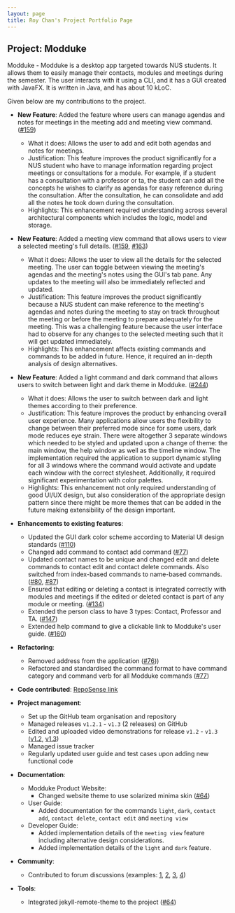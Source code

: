 ```yaml
---
layout: page
title: Roy Chan's Project Portfolio Page
---
```


## Project: Modduke

Modduke - Modduke is a desktop app targeted towards NUS students. It allows them to easily manage their contacts, modules and meetings during the semester. The user interacts with it using a CLI, and it has a GUI created with JavaFX. It is written in Java, and has about 10 kLoC.

Given below are my contributions to the project.

* **New Feature**: Added the feature where users can manage agendas and notes for meetings in the meeting add and meeting view command. ([\#159](https://github.com/AY2021S1-CS2103-F10-2/tp/pull/159))
  * What it does: Allows the user to add and edit both agendas and notes for meetings.
  * Justification: This feature improves the product significantly for a NUS student who have to manage information regarding project meetings or consultations for a module. For example, if a student has a consultation with a professor or ta, the student can add all the concepts he wishes to clarify as agendas for easy reference during the consultation. After the consultation, he can consolidate and add all the notes he took down during the consultation.
  * Highlights: This enhancement required understanding across several architectural components which includes the logic, model and storage.

* **New Feature**: Added a meeting view command that allows users to view a selected meeting's full details. ([\#159](https://github.com/AY2021S1-CS2103-F10-2/tp/pull/159), [\#163](https://github.com/AY2021S1-CS2103-F10-2/tp/pull/163))
  * What it does: Allows the user to view all the details for the selected meeting. The user can toggle between viewing the meeting's agendas and the meeting's notes using the GUI's tab pane. Any updates to the meeting will also be immediately reflected and updated.
  * Justification: This feature improves the product significantly because a NUS student can make reference to the meeting's agendas and notes during the meeting to stay on track throughout the meeting or before the meeting to prepare adequately for the meeting. This was a challenging feature because the user interface had to observe for any changes to the selected meeting such that it will get updated immediately.
  * Highlights: This enhancement affects existing commands and commands to be added in future. Hence, it required an in-depth analysis of design alternatives.

* **New Feature**: Added a light command and dark command that allows users to switch between light and dark theme in Modduke. ([\#244](https://github.com/AY2021S1-CS2103-F10-2/tp/pull/244))
  * What it does: Allows the user to switch between dark and light themes according to their preference.
  * Justification: This feature improves the product by enhancing overall user experience. Many applications allow users the flexibility to change between their preferred mode since for some users, dark mode reduces eye strain. There were altogether 3 separate windows which needed to be styled and updated upon a change of theme: the main window, the help window as well as the timeline window. The implementation required the application to support dynamic styling for all 3 windows where the command would activate and update each window with the correct stylesheet. Additionally, it required significant experimentation with color palettes.
  * Highlights: This enhancement not only required understanding of good UI/UX design, but also  consideration of the appropriate design pattern since there might be more themes that can be added in the future making extensibility of the design important.

* **Enhancements to existing features**:
  * Updated the GUI dark color scheme according to Material UI design standards ([\#110](https://github.com/AY2021S1-CS2103-F10-2/tp/pull/110/files))
  * Changed add command to contact add command ([\#77](https://github.com/AY2021S1-CS2103-F10-2/tp/pull/77))
  * Updated contact names to be unique and changed edit and delete commands to contact edit and contact delete commands. Also switched from index-based commands to name-based commands. ([\#80](https://github.com/AY2021S1-CS2103-F10-2/tp/pull/80), [\#87](https://github.com/AY2021S1-CS2103-F10-2/tp/pull/87))
  * Ensured that editing or deleting a contact is integrated correctly with modules and meetings if the edited or deleted contact is part of any module or meeting. ([\#134](https://github.com/AY2021S1-CS2103-F10-2/tp/pull/134))
  * Extended the person class to have 3 types: Contact, Professor and TA. ([\#147](https://github.com/AY2021S1-CS2103-F10-2/tp/pull/147))
  * Extended help command to give a clickable link to Modduke's user guide. ([\#160](https://github.com/AY2021S1-CS2103-F10-2/tp/pull/160))

* **Refactoring**:
  * Removed address from the application ([\#76](https://github.com/AY2021S1-CS2103-F10-2/tp/pull/76)))
  * Refactored and standardised the command format to have command category and command verb for all Modduke commands ([\#77](https://github.com/AY2021S1-CS2103-F10-2/tp/pull/77/files))

* **Code contributed**: [RepoSense link](https://nus-cs2103-ay2021s1.github.io/tp-dashboard/#breakdown=true&search=royleochan&sort=groupTitle&sortWithin=title&since=2020-08-14&timeframe=commit&mergegroup=&groupSelect=groupByRepos&checkedFileTypes=docs~functional-code~test-code~other)

* **Project management**:
  * Set up the GitHub team organisation and repository
  * Managed releases `v1.2.1` - `v1.3` (2 releases) on GitHub
  * Edited and uploaded video demonstrations for release `v1.2` - `v1.3` ([v1.2](https://github.com/AY2021S1-CS2103-F10-2/tp/pull/110/files), [v1.3](https://www.youtube.com/watch?v=3WY8xRT7VIg&ab_channel=RoyChan))
  * Managed issue tracker
  * Regularly updated user guide and test cases upon adding new functional code

* **Documentation**:
  * Modduke Product Website:
    * Changed website theme to use solarized minima skin ([\#64](https://github.com/AY2021S1-CS2103-F10-2/tp/pull/64/files))
  * User Guide:
    * Added documentation for the commands  `light`, `dark`, `contact add`, `contact delete`, `contact edit` and `meeting view`
  * Developer Guide:
    * Added implementation details of the `meeting view` feature including alternative design considerations.
    * Added implementation details of the `light` and `dark` feature.

* **Community**:
  * Contributed to forum discussions (examples: [1](https://github.com/nus-cs2103-AY2021S1/forum/issues/36#issuecomment-677478476), [2](https://github.com/nus-cs2103-AY2021S1/forum/issues/52#issuecomment-678850772), [3](https://github.com/nus-cs2103-AY2021S1/forum/issues/147#issuecomment-684919663), [4](https://github.com/nus-cs2103-AY2021S1/forum/issues/173#issuecomment-687621301))

* **Tools**:
  * Integrated jekyll-remote-theme to the project ([\#64](https://github.com/AY2021S1-CS2103-F10-2/tp/pull/64/files))
